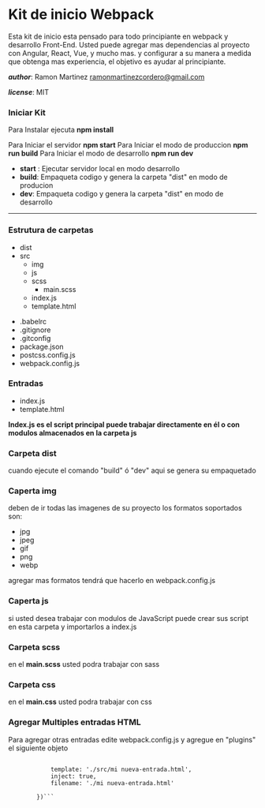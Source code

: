 # Kit de inicio Webpack
Esta kit de inicio esta pensado para todo principiante en webpack y desarrollo Front-End.
Usted puede agregar mas dependencias al proyecto con Angular, React, Vue, y mucho mas. y configurar a su manera a medida que obtenga mas experiencia, el objetivo es ayudar al principiante. 

***author***: Ramon Martinez <ramonmartinezcordero@gmail.com>

***license***: MIT

### Iniciar Kit
  Para Instalar ejecuta **npm install**
  
  Para Iniciar el servidor **npm start**
  Para Iniciar el modo de produccion **npm run build**
  Para Iniciar el modo de desarrollo **npm run dev**

  * **start** : Ejecutar servidor local en modo desarrollo
  * **build**: Empaqueta codigo y genera la carpeta "dist" en modo de producion
  * **dev**: Empaqueta codigo y genera la carpeta "dist" en modo de desarrollo
***

### Estrutura de carpetas 
- dist
- src
    + img
    + js
    + scss
        + main.scss
    + index.js
    + template.html

+ .babelrc 
+ .gitignore
+ .gitconfig
+ package.json
+ postcss.config.js
+ webpack.config.js

### Entradas
+ index.js
+ template.html

**Index.js es el script principal puede trabajar directamente en él o con modulos almacenados en la carpeta js**
### Carpeta dist
  cuando ejecute el comando "build" ó "dev" aqui se genera su empaquetado
  
### Caperta img
deben de ir todas las imagenes de su proyecto
los formatos soportados son: 

+ jpg
+ jpeg
+ gif
+ png
+ webp

agregar mas formatos tendrá que hacerlo en webpack.config.js

### Caperta js
si usted desea trabajar con modulos de JavaScript puede crear sus script en esta carpeta y importarlos a index.js

### Carpeta scss 
en el **main.scss** usted podra trabajar con sass 

### Carpeta css 
en el **main.css** usted podra trabajar con css

### Agregar Multiples entradas HTML

Para agregar otras entradas edite webpack.config.js y agregue en "plugins" el siguiente objeto
```new HtmlWebpackPlugin({

            template: './src/mi nueva-entrada.html',
            inject: true,
            filename: './mi nueva-entrada.html'
            
        })```




 
